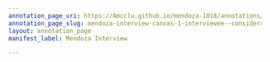 ```yaml
---
annotation_page_uri: https://Amcclu.github.io/mendoza-1018/annotations/mendoza-interview-canvas-1-interviewee--consideration-relating-firsthand-experience--body-language--raised-eyebrow--smile-.json
annotation_page_slug: mendoza-interview-canvas-1-interviewee--consideration-relating-firsthand-experience--body-language--raised-eyebrow--smile-
layout: annotation_page
manifest_label: Mendoza Interview

---
```

